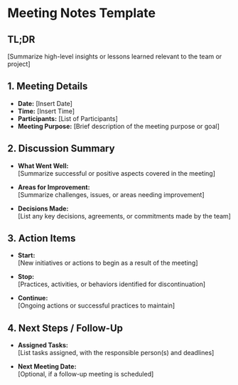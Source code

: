 # Meeting Notes Template

## TL;DR
[Summarize high-level insights or lessons learned relevant to the team or project]

## 1. Meeting Details
- **Date:** [Insert Date]
- **Time:** [Insert Time]
- **Participants:** [List of Participants]
- **Meeting Purpose:** [Brief description of the meeting purpose or goal]

## 2. Discussion Summary
- **What Went Well:**  
  [Summarize successful or positive aspects covered in the meeting]

- **Areas for Improvement:**  
  [Summarize challenges, issues, or areas needing improvement]

- **Decisions Made:**  
  [List any key decisions, agreements, or commitments made by the team]

## 3. Action Items
- **Start:**  
  [New initiatives or actions to begin as a result of the meeting]

- **Stop:**  
  [Practices, activities, or behaviors identified for discontinuation]

- **Continue:**  
  [Ongoing actions or successful practices to maintain]

## 4. Next Steps / Follow-Up
- **Assigned Tasks:**  
  [List tasks assigned, with the responsible person(s) and deadlines]

- **Next Meeting Date:**  
  [Optional, if a follow-up meeting is scheduled]
